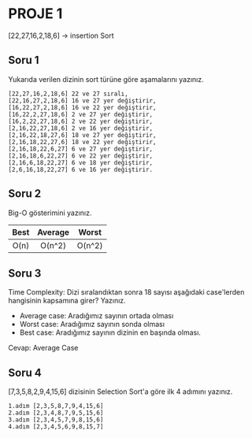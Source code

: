 # PROJE 1
[22,27,16,2,18,6] -> insertion Sort

## Soru 1
Yukarıda verilen dizinin sort türüne göre aşamalarını yazınız.
```
[22,27,16,2,18,6] 22 ve 27 sıralı,
[22,16,27,2,18,6] 16 ve 27 yer değiştirir,
[16,22,27,2,18,6] 16 ve 22 yer değiştirir,
[16,22,2,27,18,6] 2 ve 27 yer değiştirir,
[16,2,22,27,18,6] 2 ve 22 yer değiştirir,
[2,16,22,27,18,6] 2 ve 16 yer değiştirir,
[2,16,22,18,27,6] 18 ve 27 yer değiştirir,
[2,16,18,22,27,6] 18 ve 22 yer değiştirir,
[2,16,18,22,6,27] 6 ve 27 yer değiştirir,
[2,16,18,6,22,27] 6 ve 22 yer değiştirir,
[2,16,6,18,22,27] 6 ve 18 yer değiştirir,
[2,6,16,18,22,27] 6 ve 16 yer değiştirir.
```
## Soru 2 
Big-O gösterimini yazınız.

| Best | Average | Worst |
| :---: | :---: | :---: |
| O(n) | O(n^2) | O(n^2) |

## Soru 3
Time Complexity: Dizi sıralandıktan sonra 18 sayısı aşağıdaki case'lerden hangisinin kapsamına girer? Yazınız.

* Average case: Aradığımız sayının ortada olması
* Worst case: Aradığımız sayının sonda olması
* Best case: Aradığımız sayının dizinin en başında olması.

Cevap: Average Case
## Soru 4
[7,3,5,8,2,9,4,15,6] dizisinin Selection Sort'a göre ilk 4 adımını yazınız.
```
1.adım [2,3,5,8,7,9,4,15,6]
2.adım [2,3,4,8,7,9,5,15,6]
3.adım [2,3,4,5,7,9,8,15,6]
4.adım [2,3,4,5,6,9,8,15,7]
```